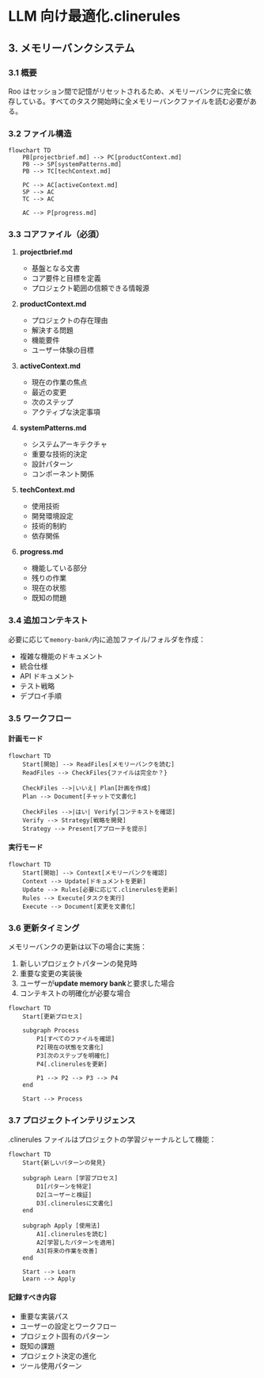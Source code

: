 # LLM 向け最適化.clinerules

## 3. メモリーバンクシステム

### 3.1 概要

Roo はセッション間で記憶がリセットされるため、メモリーバンクに完全に依存している。すべてのタスク開始時に全メモリーバンクファイルを読む必要がある。

### 3.2 ファイル構造

```mermaid
flowchart TD
    PB[projectbrief.md] --> PC[productContext.md]
    PB --> SP[systemPatterns.md]
    PB --> TC[techContext.md]

    PC --> AC[activeContext.md]
    SP --> AC
    TC --> AC

    AC --> P[progress.md]
```

### 3.3 コアファイル（必須）

1. **projectbrief.md**

   - 基盤となる文書
   - コア要件と目標を定義
   - プロジェクト範囲の信頼できる情報源

2. **productContext.md**

   - プロジェクトの存在理由
   - 解決する問題
   - 機能要件
   - ユーザー体験の目標

3. **activeContext.md**

   - 現在の作業の焦点
   - 最近の変更
   - 次のステップ
   - アクティブな決定事項

4. **systemPatterns.md**

   - システムアーキテクチャ
   - 重要な技術的決定
   - 設計パターン
   - コンポーネント関係

5. **techContext.md**

   - 使用技術
   - 開発環境設定
   - 技術的制約
   - 依存関係

6. **progress.md**
   - 機能している部分
   - 残りの作業
   - 現在の状態
   - 既知の問題

### 3.4 追加コンテキスト

必要に応じて`memory-bank/`内に追加ファイル/フォルダを作成：

- 複雑な機能のドキュメント
- 統合仕様
- API ドキュメント
- テスト戦略
- デプロイ手順

### 3.5 ワークフロー

#### 計画モード

```mermaid
flowchart TD
    Start[開始] --> ReadFiles[メモリーバンクを読む]
    ReadFiles --> CheckFiles{ファイルは完全か？}

    CheckFiles -->|いいえ| Plan[計画を作成]
    Plan --> Document[チャットで文書化]

    CheckFiles -->|はい| Verify[コンテキストを確認]
    Verify --> Strategy[戦略を開発]
    Strategy --> Present[アプローチを提示]
```

#### 実行モード

```mermaid
flowchart TD
    Start[開始] --> Context[メモリーバンクを確認]
    Context --> Update[ドキュメントを更新]
    Update --> Rules[必要に応じて.clinerulesを更新]
    Rules --> Execute[タスクを実行]
    Execute --> Document[変更を文書化]
```

### 3.6 更新タイミング

メモリーバンクの更新は以下の場合に実施：

1. 新しいプロジェクトパターンの発見時
2. 重要な変更の実装後
3. ユーザーが**update memory bank**と要求した場合
4. コンテキストの明確化が必要な場合

```mermaid
flowchart TD
    Start[更新プロセス]

    subgraph Process
        P1[すべてのファイルを確認]
        P2[現在の状態を文書化]
        P3[次のステップを明確化]
        P4[.clinerulesを更新]

        P1 --> P2 --> P3 --> P4
    end

    Start --> Process
```

### 3.7 プロジェクトインテリジェンス

.clinerules ファイルはプロジェクトの学習ジャーナルとして機能：

```mermaid
flowchart TD
    Start{新しいパターンの発見}

    subgraph Learn [学習プロセス]
        D1[パターンを特定]
        D2[ユーザーと検証]
        D3[.clinerulesに文書化]
    end

    subgraph Apply [使用法]
        A1[.clinerulesを読む]
        A2[学習したパターンを適用]
        A3[将来の作業を改善]
    end

    Start --> Learn
    Learn --> Apply
```

#### 記録すべき内容

- 重要な実装パス
- ユーザーの設定とワークフロー
- プロジェクト固有のパターン
- 既知の課題
- プロジェクト決定の進化
- ツール使用パターン
